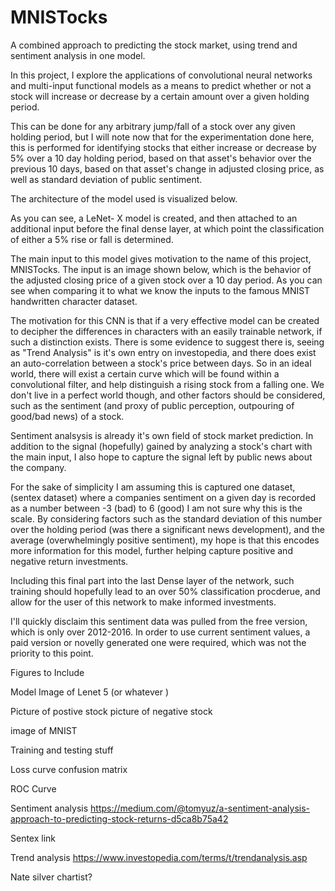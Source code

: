 MNISTocks
=========

A combined approach to predicting the stock market, using trend and sentiment analysis in one model. 


In this project, I explore the applications of convolutional neural networks and 
multi-input functional models as a means to predict whether or not a stock will increase or decrease by a certain amount over a given holding period. 

This can be done for any arbitrary jump/fall of a stock over any given holding period, 
but I will note now that for the experimentation done here, this is performed for identifying stocks that either increase or decrease by 5%
over a 10 day holding period, based on that asset's behavior over the previous 10 days, based on that asset's change in adjusted closing price, as well as standard deviation of public sentiment. 


The architecture of the model used is visualized below. 

As you can see, a LeNet- X model is created, and then attached to an additional input before the final dense layer, at which point the classification of either a 5% rise or fall is determined. 



The main input to this model gives motivation to the name of this project, MNISTocks. The input is an image shown below, which is the behavior of the adjusted closing price of a given stock over a 10 day period. As you can see when comparing it to what we know the inputs to the famous MNIST handwritten character dataset. 

The motivation for this CNN is that if a very effective model can be created to decipher the differences in characters with an easily trainable network, if such a distinction exists. There is some evidence to suggest there is, seeing as "Trend Analysis" is it's own entry on investopedia, and there does exist an auto-correlation between a stock's price between days. So in an ideal world, there will exist a certain curve which will be found within a convolutional filter, and help distinguish a rising stock from a falling one. We don't live in a perfect world though, and other factors should be considered, such as the sentiment (and proxy of public perception, outpouring of good/bad news) of a stock. 


Sentiment analsysis is already it's own field of stock market prediction. In addition to the signal (hopefully) gained by analyzing a stock's chart with the main input, I also hope to capture the signal left by public news about the company. 

For the sake of simplicity I am assuming this is captured one dataset, (sentex dataset) where a companies sentiment on a given day is recorded as a number between -3 (bad) to 6 (good) I am not sure why this is the scale. By considering factors such as the standard deviation of this number over the holding period (was there a significant news development), and the average (overwhelmingly positive sentiment), my hope is that this encodes more information for this model, further helping capture positive and negative return investments. 


Including this final part into the last Dense layer of the network, such training should hopefully lead to an over 50% classification procderue, and allow for the user of this network to make informed investments. 


I'll quickly disclaim this sentiment data was pulled from the free version, which is only over 2012-2016. In order to use current sentiment values, a paid version or novelly generated one were required, which was not the priority to this point. 


Figures to Include

Model Image of Lenet 5 (or whatever )

Picture of postive stock
picture of negative stock

image of MNIST


Training and testing stuff

Loss curve
confusion matrix

ROC Curve



Sentiment analysis
https://medium.com/@tomyuz/a-sentiment-analysis-approach-to-predicting-stock-returns-d5ca8b75a42

Sentex link 


Trend analysis
https://www.investopedia.com/terms/t/trendanalysis.asp

Nate silver chartist? 
